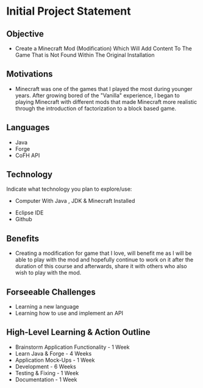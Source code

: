 # Initial Project Statement

## Objective
- Create a Minecraft Mod (Modification) Which Will Add Content To The Game That is Not Found Within The Original Installation

## Motivations
- Minecraft was one of the games that I played the most during younger years. After growing bored of the "Vanilla" experience, I began to playing Minecraft with different mods that made Minecraft more realistic through the introduction of factorization to a block based game.

## Languages
- Java
- Forge
- CoFH API

## Technology
Indicate what technology you plan to explore/use:
 - Computer With Java , JDK & Minecraft Installed
 * Eclipse IDE
 * Github

## Benefits
- Creating a modification for game that I love, will benefit me as I will be able to play with the mod and hopefully continue to work on it after the duration of this course and afterwards, share it with others who also wish to play with the mod.

## Forseeable Challenges
- Learning a new language
- Learning how to use and implement an API

## High-Level Learning & Action Outline
 * Brainstorm Application Functionality - 1 Week
 * Learn Java & Forge - 4 Weeks
 * Application Mock-Ups - 1 Week
 * Development - 6 Weeks
 * Testing & Fixing - 1 Week
 * Documentation - 1 Week
